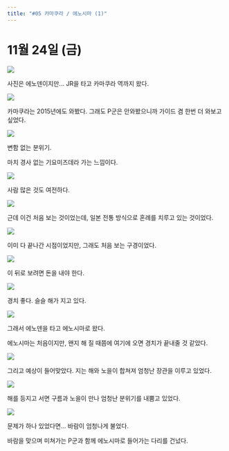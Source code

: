 ```yaml
---
title: "#05 카마쿠라 / 에노시마 (1)"
---
```


# 11월 24일 (금)

![](/photos/171112-kanagawa/05_01.jpg)

사진은 에노덴이지만... JR을 타고 카마쿠라 역까지 왔다.

![](/photos/171112-kanagawa/05_02.jpg)

카마쿠라는 2015년에도 와봤다. 그래도 P군은 안와봤으니까 가이드 겸 한번 더 와보고 싶었다.

![](/photos/171112-kanagawa/05_03.jpg)

변함 없는 분위기.

마치 경사 없는 기요미즈데라 가는 느낌이다.

![](/photos/171112-kanagawa/05_04.jpg)

사람 많은 것도 여전하다.

![](/photos/171112-kanagawa/05_05.jpg)

근데 이건 처음 보는 것이었는데, 일본 전통 방식으로 혼례를 치루고 있는 것이었다.

![](/photos/171112-kanagawa/05_06.jpg)

이미 다 끝나간 시점이었지만, 그래도 처음 보는 구경이었다.

![](/photos/171112-kanagawa/05_07.jpg)

이 뒤로 보려면 돈을 내야 한다.

![](/photos/171112-kanagawa/05_08.jpg)

경치 좋다. 슬슬 해가 지고 있다.

![](/photos/171112-kanagawa/05_09.jpg)

그래서 에노덴을 타고 에노시마로 왔다.

에노시마는 처음이지만, 왠지 해 질 때쯤에 여기에 오면 경치가 끝내줄 것 같았다.

![](/photos/171112-kanagawa/05_10.jpg)

그리고 예상이 들어맞았다. 지는 해와 노을이 합쳐져 엄청난 장관을 이루고 있었다.

![](/photos/171112-kanagawa/05_11.jpg)

해를 등지고 서면 구름과 노을이 만나 엄청난 분위기를 내뿜고 있었다.

![](/photos/171112-kanagawa/05_12.jpg)

문제가 하나 있었다면... 바람이 엄청나게 불었다.

바람을 맞으며 미쳐가는 P군과 함께 에노시마로 들어가는 다리를 건넜다.
